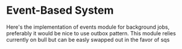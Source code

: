 # Event-Based System

Here's the implementation of events module for background jobs, preferably it would be nice to use outbox pattern. This module relies currently on bull but can be easly swapped out in the favor of sqs
